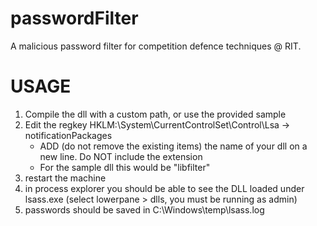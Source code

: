 # passwordFilter
A malicious password filter for competition defence techniques @ RIT.


# USAGE
1. Compile the dll with a custom path, or use the provided sample
2. Edit the regkey HKLM:\System\CurrentControlSet\Control\Lsa -> notificationPackages
   - ADD (do not remove the existing items) the name of your dll on a new line. Do NOT include the extension
   - For the sample dll this would be "libfilter"
3. restart the machine
4. in process explorer you should be able to see the DLL loaded under lsass.exe (select lowerpane > dlls, you must be running as admin)
5. passwords should be saved in C:\Windows\temp\lsass.log
